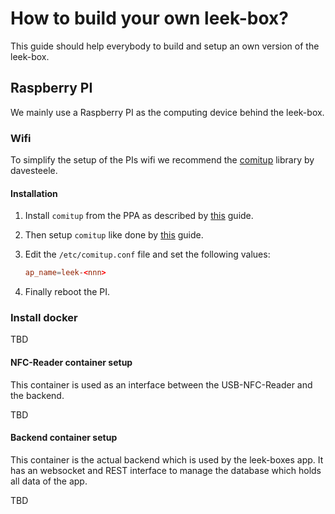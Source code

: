 # How to build your own leek-box?

This guide should help everybody to build and setup an own version of the leek-box.

## Raspberry PI

We mainly use a Raspberry PI as the computing device behind the leek-box.

### Wifi

To simplify the setup of the PIs wifi we recommend the [comitup](https://github.com/davesteele/comitup) library by davesteele.

#### Installation

1. Install `comitup` from the PPA as described by [this](https://davesteele.github.io/comitup/ppa.html) guide.

1. Then setup `comitup` like done by [this](https://github.com/davesteele/comitup/wiki/Installing-Comitup) guide.

1. Edit the `/etc/comitup.conf` file and set the following values:
    ```conf
    ap_name=leek-<nnn>
    ```

1. Finally reboot the PI.

### Install docker

TBD

#### NFC-Reader container setup

This container is used as an interface between the USB-NFC-Reader and the backend.

TBD

#### Backend container setup

This container is the actual backend which is used by the leek-boxes app.
It has an websocket and REST interface to manage the database which holds all data of the app.

TBD